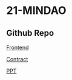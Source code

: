 # 21-MINDAO

## Github Repo

[Frontend](https://github.com/ziyinlox-purple/mindao-app)

[Contract](https://github.com/ziyinlox-purple/mindao-nft-contract)

[PPT](./MInDAO.pdf)
